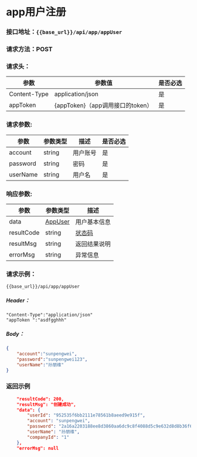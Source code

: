 # app用户注册
### 接口地址：``{{base_url}}/api/app/appUser ``
### 请求方法：POST
### 请求头：
参数 | 参数值 | 是否必选
---|---|---
Content-Type | application/json | 是
appToken | {appToken}（app调用接口的token） | 是 
### 请求参数:&nbsp; 
参数 | 参数类型 | 描述 | 是否必选
---|---|---|---
account  | string | 用户账号| 是
password  | string | 密码| 是
userName |string|用户名|是
### 响应参数:&nbsp; 
参数 | 参数类型 | 描述 
---|---|---
data  | [AppUser](/data-struct/data-struct.md/#appuser参数说明) | 用户基本信息
resultCode  | string | [状态码](data-struct/code.md)
resultMsg | string | 返回结果说明
errorMsg | string | 异常信息
### 请求示例：
```  
{{base_url}}/api/app/appUser
```  
##### Header：
```
"Content-Type":"application/json"
"appToken ":"asdfgghhh"
```
##### Body：
```json
{
	"account":"sunpengwei",
	"password":"sunpengwei123",
	"userName":"孙朋维"
}
```
### 返回示例
```json
    "resultCode": 200,
    "resultMsg": "创建成功",
    "data": {
        "userId": "952535f6bb2111e78561b8aeed9e915f",
        "account": "sunpengwei",
        "password": "2a16a2203188ee8d3860aa6dc9c8f4088d5c9e632d8d8b36f6d083b5f6067f70",
        "userName": "孙朋维",
        "companyId": "1"
    },
    "errorMsg": null
```